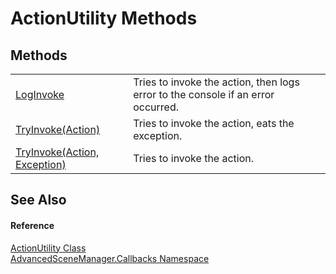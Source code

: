 # ActionUtility Methods




## Methods
<table>
<tr>
<td><a href="M_AdvancedSceneManager_Callbacks_ActionUtility_LogInvoke.md">LogInvoke</a></td>
<td>Tries to invoke the action, then logs error to the console if an error occurred.</td></tr>
<tr>
<td><a href="M_AdvancedSceneManager_Callbacks_ActionUtility_TryInvoke.md">TryInvoke(Action)</a></td>
<td>Tries to invoke the action, eats the exception.</td></tr>
<tr>
<td><a href="M_AdvancedSceneManager_Callbacks_ActionUtility_TryInvoke_1.md">TryInvoke(Action, Exception)</a></td>
<td>Tries to invoke the action.</td></tr>
</table>

## See Also


#### Reference
<a href="T_AdvancedSceneManager_Callbacks_ActionUtility.md">ActionUtility Class</a>  
<a href="N_AdvancedSceneManager_Callbacks.md">AdvancedSceneManager.Callbacks Namespace</a>  
